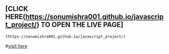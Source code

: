 ## [CLICK HERE(https://sonumishra001.github.io/javascript_project/) TO OPEN THE LIVE PAGE]
```
(https://sonumishra001.github.io/javascript_project/)
```
#[visit here ](https://sonumishra001.github.io/javascript_project/)

